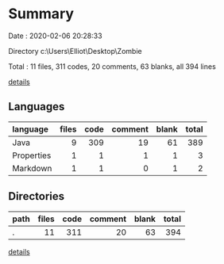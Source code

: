 # Summary

Date : 2020-02-06 20:28:33

Directory c:\Users\Elliot\Desktop\Zombie

Total : 11 files,  311 codes, 20 comments, 63 blanks, all 394 lines

[details](details.md)

## Languages
| language | files | code | comment | blank | total |
| :--- | ---: | ---: | ---: | ---: | ---: |
| Java | 9 | 309 | 19 | 61 | 389 |
| Properties | 1 | 1 | 1 | 1 | 3 |
| Markdown | 1 | 1 | 0 | 1 | 2 |

## Directories
| path | files | code | comment | blank | total |
| :--- | ---: | ---: | ---: | ---: | ---: |
| . | 11 | 311 | 20 | 63 | 394 |

[details](details.md)